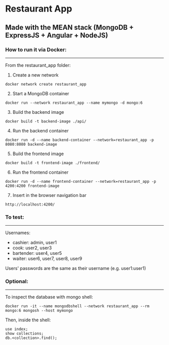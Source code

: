 # Restaurant App

Made with the MEAN stack (MongoDB + ExpressJS + Angular + NodeJS)
---

### How to run it via Docker:
---

From the restaurant_app folder:

1. Create a new network

```
docker network create restaurant_app
```

2. Start a MongoDB container 

```
docker run --network restaurant_app --name mymongo -d mongo:6
```

3. Build the backend image

```
docker build -t backend-image ./api/
```

4. Run the backend container

```
docker run -d --name backend-container --network=restaurant_app -p 8080:8080 backend-image
```

5. Build the frontend image

```
docker build -t frontend-image ./frontend/
```

6. Run the frontend container

```
docker run -d --name frontend-container --network=restaurant_app -p 4200:4200 frontend-image
```

7. Insert in the browser navigation bar

```
http://localhost:4200/
```

### To test:
---

Usernames:
- cashier: admin, user1
- cook: user2, user3
- bartender: user4, user5
- waiter: user6, user7, user8, user9

Users' passwords are the same as their username (e.g. user1:user1)

### Optional:
---

To inspect the database with mongo shell:

```
docker run -it --name mongodbshell --network restaurant_app --rm mongo:6 mongosh --host mymongo
```

Then, inside the shell:

```
use index;
show collections;
db.<collection>.find();
```